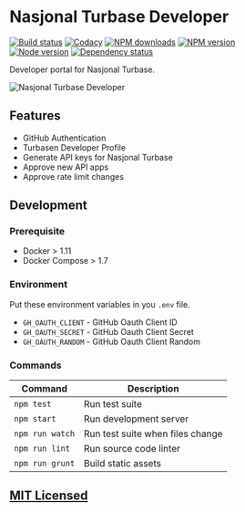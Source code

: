 # Nasjonal Turbase Developer

[![Build status](https://img.shields.io/wercker/ci/5718986a9cf11bee121d695b.svg "Build status")](https://app.wercker.com/project/bykey/4a58616dc7e40ab460aeac0f9c841f9b)
[![Codacy](https://img.shields.io/codacy/dbcd9d2540fc4bd78654d95e0694bc41.svg "Codacy")](https://www.codacy.com/app/Turbasen/Developer)
[![NPM downloads](https://img.shields.io/npm/dm/@turbasen/developer.svg "NPM downloads")](https://www.npmjs.com/package/@turbasen/developer)
[![NPM version](https://img.shields.io/npm/v/@turbasen/developer.svg "NPM version")](https://www.npmjs.com/package/@turbasen/developer)
[![Node version](https://img.shields.io/node/v/@turbasen/developer.svg "Node version")](https://www.npmjs.com/package/@turbasen/developer)
[![Dependency status](https://img.shields.io/david/Turbasen/Developer.svg "Dependency status")](https://david-dm.org/Turbasen/Developer)

Developer portal for Nasjonal Turbase.

![Nasjonal Turbase Developer](https://raw.githubusercontent.com/Turbasen/Developer/master/static/images/demo.gif)

## Features

* GitHub Authentication
* Turbasen Developer Profile
* Generate API keys for Nasjonal Turbase
* Approve new API apps
* Approve rate limit changes

## Development

### Prerequisite

* Docker > 1.11
* Docker Compose > 1.7

### Environment

Put these environment variables in you `.env` file.

* `GH_OAUTH_CLIENT` - GitHub Oauth Client ID
* `GH_OAUTH_SECRET` - GitHub Oauth Client Secret
* `GH_OAUTH_RANDOM` - GitHub Oauth Client Random

### Commands

| Command         | Description                     |
|-----------------|---------------------------------|
| `npm test`      | Run test suite                  |
| `npm start`     | Run development server          |
| `npm run watch` | Run test suite when files change|
| `npm run lint`  | Run source code linter          |
| `npm run grunt` | Build static assets             |

## [MIT Licensed](https://github.com/Turbasen/Developer/blob/master/LICENSE)
